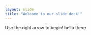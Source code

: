 ```yaml
---
layout: slide
title: "Welcome to our slide deck!"
---
```


Use the right arrow to begin!
hello there
